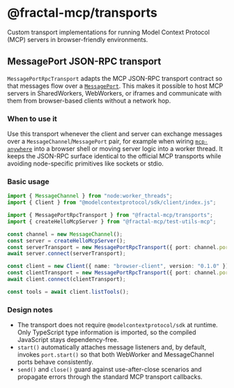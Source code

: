 # @fractal-mcp/transports

Custom transport implementations for running Model Context Protocol (MCP) servers in
browser-friendly environments.

## MessagePort JSON-RPC transport

`MessagePortRpcTransport` adapts the MCP JSON-RPC transport contract so that messages
flow over a [`MessagePort`](https://developer.mozilla.org/docs/Web/API/MessagePort).
This makes it possible to host MCP servers in SharedWorkers, WebWorkers, or iframes and
communicate with them from browser-based clients without a network hop.

### When to use it

Use this transport whenever the client and server can exchange messages over a
`MessageChannel`/`MessagePort` pair, for example when wiring [`mcp-anywhere`](https://github.com/modelcontextprotocol/mcp-anywhere)
into a browser shell or moving server logic into a worker thread.
It keeps the JSON-RPC surface identical to the official MCP transports while avoiding
node-specific primitives like sockets or stdio.

### Basic usage

```ts
import { MessageChannel } from "node:worker_threads";
import { Client } from "@modelcontextprotocol/sdk/client/index.js";

import { MessagePortRpcTransport } from "@fractal-mcp/transports";
import { createHelloMcpServer } from "@fractal-mcp/test-utils-mcp";

const channel = new MessageChannel();
const server = createHelloMcpServer();
const serverTransport = new MessagePortRpcTransport({ port: channel.port1 });
await server.connect(serverTransport);

const client = new Client({ name: "browser-client", version: "0.1.0" });
const clientTransport = new MessagePortRpcTransport({ port: channel.port2 });
await client.connect(clientTransport);

const tools = await client.listTools();
```

### Design notes

- The transport does not require `@modelcontextprotocol/sdk` at runtime. Only TypeScript
  type information is imported, so the compiled JavaScript stays dependency-free.
- `start()` automatically attaches message listeners and, by default, invokes
  `port.start()` so that both WebWorker and MessageChannel ports behave consistently.
- `send()` and `close()` guard against use-after-close scenarios and propagate errors
  through the standard MCP transport callbacks.
